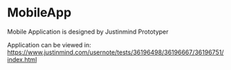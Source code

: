 # MobileApp
Mobile Application is designed by Justinmind Prototyper

Application can be viewed in: 
https://www.justinmind.com/usernote/tests/36196498/36196667/36196751/index.html
